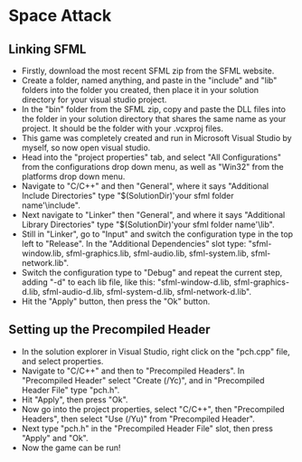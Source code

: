 # Space Attack

## Linking SFML
- Firstly, download the most recent SFML zip from the SFML website.
- Create a folder, named anything, and paste in the "include" and "lib" folders into the folder you created, then place it in your solution directory for your visual studio project.
- In the "bin" folder from the SFML zip, copy and paste the DLL files into the folder in your solution directory that shares the same name as your project. It should be the folder with your .vcxproj files.
- This game was completely created and run in Microsoft Visual Studio by myself, so now open visual studio.
- Head into the "project properties" tab, and select "All Configurations" from the configurations drop down menu, as well as "Win32" from the platforms drop down menu.
- Navigate to "C/C++" and then "General", where it says "Additional Include Directories" type "$(SolutionDir)\'your sfml folder name'\include".
- Next navigate to "Linker" then "General", and where it says "Additional Library Directories" type "$(SolutionDir)\'your sfml folder name'\lib".
- Still in "Linker", go to "Input" and switch the configuration type in the top left to "Release". In the "Additional Dependencies" slot type: "sfml-window.lib, sfml-graphics.lib, sfml-audio.lib, sfml-system.lib, sfml-network.lib".
- Switch the configuration type to "Debug" and repeat the current step, adding "-d" to each lib file, like this: "sfml-window-d.lib, sfml-graphics-d.lib, sfml-audio-d.lib, sfml-system-d.lib, sfml-network-d.lib".
- Hit the "Apply" button, then press the "Ok" button.

## Setting up the Precompiled Header
- In the solution explorer in Visual Studio, right click on the "pch.cpp" file, and select properties.
- Navigate to "C/C++" and then to "Precompiled Headers". In "Precompiled Header" select "Create (/Yc)", and in "Precompiled Header File" type "pch.h".
- Hit "Apply", then press "Ok".
- Now go into the project properties, select "C/C++", then "Precompiled Headers", then select "Use (/Yu)" from "Precompiled Header".
- Next type "pch.h" in the "Precompiled Header File" slot, then press "Apply" and "Ok".
- Now the game can be run!
